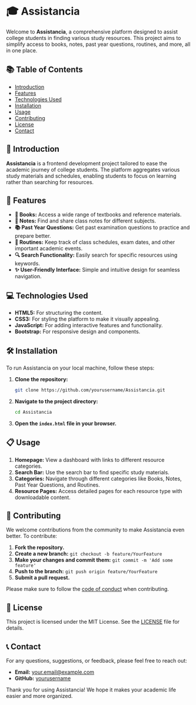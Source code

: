 # 🎓 Assistancia

Welcome to **Assistancia**, a comprehensive platform designed to assist college students in finding various study resources. This project aims to simplify access to books, notes, past year questions, routines, and more, all in one place.

## 📚 Table of Contents
- [Introduction](#introduction)
- [Features](#features)
- [Technologies Used](#technologies-used)
- [Installation](#installation)
- [Usage](#usage)
- [Contributing](#contributing)
- [License](#license)
- [Contact](#contact)

## 🌟 Introduction

**Assistancia** is a frontend development project tailored to ease the academic journey of college students. The platform aggregates various study materials and schedules, enabling students to focus on learning rather than searching for resources.

## 🚀 Features

- **📖 Books:** Access a wide range of textbooks and reference materials.
- **📝 Notes:** Find and share class notes for different subjects.
- **📚 Past Year Questions:** Get past examination questions to practice and prepare better.
- **📅 Routines:** Keep track of class schedules, exam dates, and other important academic events.
- **🔍 Search Functionality:** Easily search for specific resources using keywords.
- **✨ User-Friendly Interface:** Simple and intuitive design for seamless navigation.

## 💻 Technologies Used

- **HTML5:** For structuring the content.
- **CSS3:** For styling the platform to make it visually appealing.
- **JavaScript:** For adding interactive features and functionality.
- **Bootstrap:** For responsive design and components.

## 🛠 Installation

To run Assistancia on your local machine, follow these steps:

1. **Clone the repository:**
    ```bash
    git clone https://github.com/yourusername/Assistancia.git
    ```

2. **Navigate to the project directory:**
    ```bash
    cd Assistancia
    ```

3. **Open the `index.html` file in your browser.**

## 📋 Usage

1. **Homepage:** View a dashboard with links to different resource categories.
2. **Search Bar:** Use the search bar to find specific study materials.
3. **Categories:** Navigate through different categories like Books, Notes, Past Year Questions, and Routines.
4. **Resource Pages:** Access detailed pages for each resource type with downloadable content.

## 🤝 Contributing

We welcome contributions from the community to make Assistancia even better. To contribute:

1. **Fork the repository.**
2. **Create a new branch:** `git checkout -b feature/YourFeature`
3. **Make your changes and commit them:** `git commit -m 'Add some feature'`
4. **Push to the branch:** `git push origin feature/YourFeature`
5. **Submit a pull request.**

Please make sure to follow the [code of conduct](CODE_OF_CONDUCT.md) when contributing.

## 📄 License

This project is licensed under the MIT License. See the [LICENSE](LICENSE) file for details.

## 📞 Contact

For any questions, suggestions, or feedback, please feel free to reach out:

- **Email:** your.email@example.com
- **GitHub:** [yourusername](https://github.com/yourusername)

Thank you for using Assistancia! We hope it makes your academic life easier and more organized.
